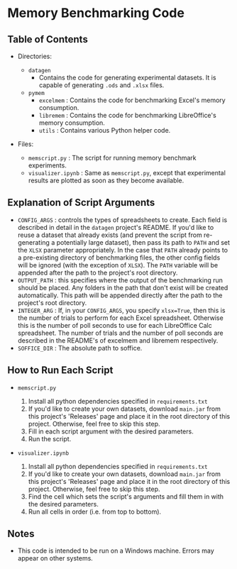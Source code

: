 # Memory Benchmarking Code

## Table of Contents
- Directories:
    - `datagen`
        - Contains the code for generating experimental datasets. It is capable of generating `.ods` and `.xlsx` files.
    - `pymem`
        - `excelmem`    : Contains the code for benchmarking Excel's memory consumption.
        - `libremem`    : Contains the code for benchmarking LibreOffice's memory consumption.
        - `utils`       : Contains various Python helper code.

- Files:
    - `memscript.py`        : The script for running memory benchmark experiments.
    - `visualizer.ipynb`    : Same as `memscript.py`, except that experimental results are plotted as soon as they become available.

## Explanation of Script Arguments
- `CONFIG_ARGS` : controls the types of spreadsheets to create. Each field is described in detail in the `datagen` project's README. If you'd like to reuse a dataset that already exists (and prevent the script from re-generating a potentially large dataset), then pass its path to `PATH` and set the `XLSX` parameter appropriately. In the case that `PATH` already points to a pre-existing directory of benchmarking files, the other config fields will be ignored (with the exception of `XLSX`). The `PATH` variable will be appended after the path to the project's root directory.
- `OUTPUT_PATH` : this specifies where the output of the benchmarking run should be placed. Any folders in the path that don't exist will be created automatically. This path will be appended directly after the path to the project's root directory.
- `INTEGER_ARG` : If, in your `CONFIG_ARGS`, you specify `xlsx=True`, then this is the number of trials to perform for each Excel spreadsheet. Otherwise this is the number of poll seconds to use for each LibreOffice Calc spreadsheet. The number of trials and the number of poll seconds are described in the README's of excelmem and libremem respectively.
- `SOFFICE_DIR` : The absolute path to soffice.

## How to Run Each Script
- `memscript.py`
    1. Install all python dependencies specified in `requirements.txt`
    2. If you'd like to create your own datasets, download `main.jar` from this project's 'Releases' page and place it in the root directory of this project. Otherwise, feel free to skip this step.
    3. Fill in each script argument with the desired parameters.
    4. Run the script.

- `visualizer.ipynb`
    1. Install all python dependencies specified in `requirements.txt`
    2. If you'd like to create your own datasets, download `main.jar` from this project's 'Releases' page and place it in the root directory of this project. Otherwise, feel free to skip this step.
    3. Find the cell which sets the script's arguments and fill them in with the desired parameters.
    4. Run all cells in order (i.e. from top to bottom).

## Notes
- This code is intended to be run on a Windows machine. Errors may appear on other systems.